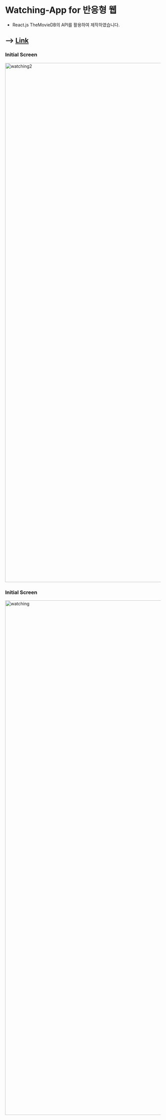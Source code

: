 # Watching-App for 반응형 웹

- React.js TheMovieDB의 API를 활용하여 제작하였습니다.

## --> [Link](https://abelwatching.netlify.app)

### Initial Screen
<img width="1680" alt="watching2" src="https://user-images.githubusercontent.com/91298955/157289715-3e52f8ba-98d6-4595-97ab-85add6f2e6b4.png">

### Initial Screen
<img width="1665" alt="watching" src="https://user-images.githubusercontent.com/91298955/157289751-6a999366-0615-4e3c-83b0-7a6587ac4b93.png">
